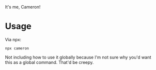 It's me, Cameron!

# Usage
Via npx:
```
npx cameron
```

Not including how to use it globally because I'm not sure why you'd want this as a global command. That'd be creepy.